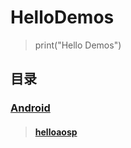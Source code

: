 # HelloDemos
> print("Hello Demos")



## 目录

### [Android](android)

> #### [helloaosp](android/helloaosp)

